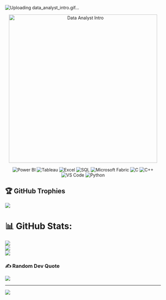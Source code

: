 
![Uploading data_analyst_intro.gif…]()

<p align="center">
  <img src="C:\Users\win10\Downloads.gif" alt="Data Analyst Intro" width="480"/>   
</p>

<p align="center">
  <img src="https://img.icons8.com/color/48/000000/power-bi.png" alt="Power BI"/>
  <img src="https://img.icons8.com/color/48/000000/tableau-software.png" alt="Tableau"/>
  <img src="https://img.icons8.com/color/48/000000/microsoft-excel-2019--v1.png" alt="Excel"/>
  <img src="https://img.icons8.com/ios-filled/50/1A1A1A/sql.png" alt="SQL"/>
  <img src="[https://img.icons8.com/external-tal-revivo-color-tal-revivo/48/000000/external-microsoft-fabric-is-a-ui-framework-for-building-web-applications-logo-color-tal-revivo.png](https://www.google.com/url?sa=i&url=https%3A%2F%2Fblog.greglow.com%2F2023%2F05%2F24%2Fwelcome-microsoft-fabric-most-significant-change-in-microsoft-bi%2F&psig=AOvVaw2ItJIehD8ZG3S-p2XFnGP6&ust=1745353764260000&source=images&cd=vfe&opi=89978449&ved=0CBQQjRxqFwoTCOjS6Mz76YwDFQAAAAAdAAAAABAv)" alt="Microsoft Fabric"/>
  <img src="https://img.icons8.com/color/48/000000/c-programming.png" alt="C"/>
  <img src="https://img.icons8.com/color/48/000000/c-plus-plus-logo.png" alt="C++"/>
  <img src="https://img.icons8.com/color/48/000000/visual-studio-code-2019.png" alt="VS Code"/>
  <img src="https://img.icons8.com/color/48/000000/python--v1.png" alt="Python"/>
</p>

## 🏆 GitHub Trophies
![](https://github-profile-trophy.vercel.app/?username=shivamverma18&theme=radical&no-frame=false&no-bg=true&margin-w=4)


# 📊 GitHub Stats:
![](https://github-readme-stats.vercel.app/api?username=shivamverma18&theme=dark&hide_border=false&include_all_commits=false&count_private=false)<br/>
![](https://nirzak-streak-stats.vercel.app/?user=shivamverma18&theme=dark&hide_border=false)<br/>
![](https://github-readme-stats.vercel.app/api/top-langs/?username=shivamverma18&theme=dark&hide_border=false&include_all_commits=false&count_private=false&layout=compact)



### ✍️ Random Dev Quote
![](https://quotes-github-readme.vercel.app/api?type=horizontal&theme=radical)

---
[![](https://visitcount.itsvg.in/api?id=shivamverma18&icon=0&color=0)](https://visitcount.itsvg.in)




<!-- Proudly created with GPRM ( https://gprm.itsvg.in ) -->
